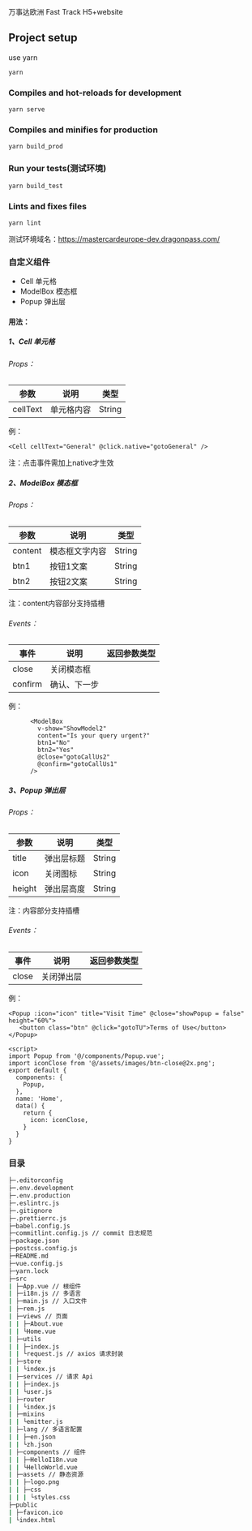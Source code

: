 万事达欧洲 Fast Track H5+website

## Project setup

use yarn

```
yarn
```

### Compiles and hot-reloads for development

```
yarn serve
```

### Compiles and minifies for production

```
yarn build_prod
```

### Run your tests(测试环境)

```
yarn build_test
```

### Lints and fixes files

```
yarn lint
```

测试环境域名：https://mastercardeurope-dev.dragonpass.com/

### 自定义组件

- Cell  单元格
- ModelBox  模态框
- Popup  弹出层

#### 用法：

##### 1、Cell  单元格

###### Props：

| 参数     | 说明       | 类型   |
| -------- | ---------- | ------ |
| cellText | 单元格内容 | String |

例：

```
<Cell cellText="General" @click.native="gotoGeneral" />
```

注：点击事件需加上native才生效

##### 2、ModelBox   模态框

###### Props：

| 参数    | 说明           | 类型   |
| ------- | -------------- | ------ |
| content | 模态框文字内容 | String |
| btn1    | 按钮1文案      | String |
| btn2    | 按钮2文案      | String |

注：content内容部分支持插槽

###### Events：

| 事件    | 说明         | 返回参数类型 |
| ------- | ------------ | ------------ |
| close   | 关闭模态框   |              |
| confirm | 确认、下一步 |              |

例：

```vue
      <ModelBox
        v-show="ShowModel2"
        content="Is your query urgent?"
        btn1="No"
        btn2="Yes"
        @close="gotoCallUs2"
        @confirm="gotoCallUs1"
      />
```

##### 3、Popup  弹出层

###### Props：

| 参数   | 说明       | 类型   |
| ------ | ---------- | ------ |
| title  | 弹出层标题 | String |
| icon   | 关闭图标   | String |
| height | 弹出层高度 | String |

注：内容部分支持插槽

###### Events：

| 事件  | 说明       | 返回参数类型 |
| ----- | ---------- | ------------ |
| close | 关闭弹出层 |              |

例：

```vue
<Popup :icon="icon" title="Visit Time" @close="showPopup = false" height="60%">
   <button class="btn" @click="gotoTU">Terms of Use</button>
</Popup>

<script>
import Popup from '@/components/Popup.vue';
import iconClose from '@/assets/images/btn-close@2x.png';
export default {
  components: {
    Popup,
  },
  name: 'Home',
  data() {
    return {
      icon: iconClose,
    }
  }
}
```







### 目录

```bash
├─.editorconfig
├─.env.development
├─.env.production
├─.eslintrc.js
├─.gitignore
├─.prettierrc.js
├─babel.config.js
├─commitlint.config.js // commit 日志规范
├─package.json
├─postcss.config.js
├─README.md
├─vue.config.js
├─yarn.lock
├─src
| ├─App.vue // 根组件
| ├─i18n.js // 多语言
| ├─main.js // 入口文件
| ├─rem.js
| ├─views // 页面
| | ├─About.vue
| | └Home.vue
| ├─utils
| | ├─index.js
| | └request.js // axios 请求封装
| ├─store
| | └index.js
| ├─services // 请求 Api
| | ├─index.js
| | └user.js
| ├─router
| | └index.js
| ├─mixins
| | └emitter.js
| ├─lang // 多语言配置
| | ├─en.json
| | └zh.json
| ├─components // 组件
| | ├─HelloI18n.vue
| | └HelloWorld.vue
| ├─assets // 静态资源
| | ├─logo.png
| | ├─css
| | | └styles.css
├─public
| ├─favicon.ico
| └index.html
```
